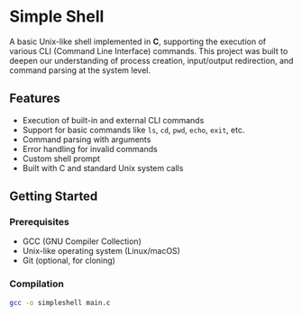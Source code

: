 # Simple Shell

A basic Unix-like shell implemented in **C**, supporting the execution of various CLI (Command Line Interface) commands. This project was built to deepen our understanding of process creation, input/output redirection, and command parsing at the system level.

## Features

- Execution of built-in and external CLI commands
- Support for basic commands like `ls`, `cd`, `pwd`, `echo`, `exit`, etc.
- Command parsing with arguments
- Error handling for invalid commands
- Custom shell prompt
- Built with C and standard Unix system calls

## Getting Started

### Prerequisites

- GCC (GNU Compiler Collection)
- Unix-like operating system (Linux/macOS)
- Git (optional, for cloning)

### Compilation

```bash
gcc -o simpleshell main.c
